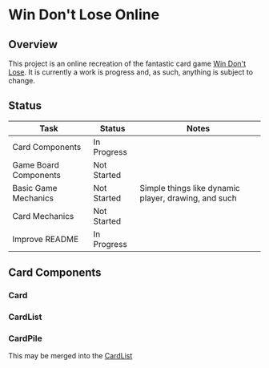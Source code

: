 # Win Don't Lose Online

## Overview

This project is an online recreation of the fantastic card game
[Win Don't Lose](https://boardgamegeek.com/boardgame/101872/win-dont-lose). It is currently a work is progress and, as such, anything is subject to change.

## Status

| Task                  | Status      | Notes                                                |
| --------------------- | ----------- | ---------------------------------------------------- |
| Card Components       | In Progress |
| Game Board Components | Not Started |
| Basic Game Mechanics  | Not Started | Simple things like dynamic player, drawing, and such |
| Card Mechanics        | Not Started |
| Improve README        | In Progress |

## Card Components

### Card

### CardList

### CardPile

This may be merged into the [CardList](#CardList)
